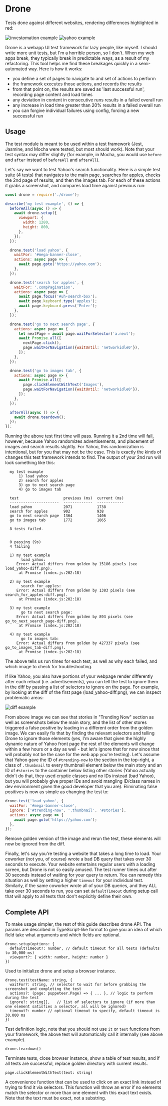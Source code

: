 # Drone

Tests done against different websites, rendering differences highlighted in red:

![investomation example](https://i.imgur.com/RjTcl3It.png 'Investomation')
![yahoo example](https://i.imgur.com/K8XlD57t.png 'Yahoo')

Drone is a webapp UI test framework for lazy people, like myself. I should write more unit tests, but I'm a horrible person,
so I don't. When my web apps break, they typically break in predictable ways, as a result of my refactoring.
This tool helps me find these breakages quickly in a semi-automated way. Here is how it works:

- you define a set of pages to navigate to and set of actions to perform
- the framework executes those actions, and records the results
- from that point on, the results are saved as 'last successful run', recording page content and load times
- any deviation in content in consecutive runs results in a failed overall run
- any increase in load time greater than 20% results in a failed overall run
- you can forgive individual failures using config, forcing a new successful run

## Usage

The test module is meant to be used within a test framework (Jest, Jasmine, and Mocha were tested, but most should work). Note
that your test syntax may differ slightly (for example, in Mocha, you would use `before` and `after` instead of `beforeAll` and `afterAll`).

Let's say we want to test Yahoo's search functionality. Here is a simple test suite (4 tests) that navigates to the main page,
searches for apples, checks the 2nd page of results, and then the images tab. For each of these actions it grabs a screenshot,
and compares load time against previous run:

```javascript
const drone = require('./drone');

describe('my test example', () => {
  beforeAll(async () => {
    await drone.setup({
      viewport: {
        width: 1280,
        height: 800,
      },
    });
  });

  drone.test('load yahoo', {
    waitFor: '#mega-banner-close',
    actions: async page => {
      await page.goto('https://yahoo.com');
    },
  });

  drone.test('search for apples', {
    waitFor: '.compPagination',
    actions: async page => {
      await page.focus('#uh-search-box');
      await page.keyboard.type('apples');
      await page.keyboard.press('Enter');
    },
  });

  drone.test('go to next search page', {
    actions: async page => {
      let nextPage = await page.waitForSelector('a.next');
      await Promise.all([
        nextPage.click(),
        page.waitForNavigation({waitUntil: 'networkidle0'}),
      ]);
    },
  });

  drone.test('go to images tab', {
    actions: async page => {
      await Promise.all([
        page.clickElementWithText('Images'),
        page.waitForNavigation({waitUntil: 'networkidle0'}),
      ]);
    },
  });

  afterAll(async () => {
    await drone.teardown();
  });
});
```

Running the above test first time will pass. Running it a 2nd time will fail, however, because Yahoo randomizes advertisements, and
placement of images and search results slightly. For Yahoo, this randomization is intentional, but for you that may not be the case.
This is exactly the kinds of changes this test framework intends to find. The output of your 2nd run will look something like this:

      my test example
          1) load yahoo
          2) search for apples
          3) go to next search page
          4) go to images tab

      test                    previous (ms)  current (ms)
      ----------------------  -------------  ------------
      load yahoo              2071           1738
      search for apples       902            938
      go to next search page  1364           1406
      go to images tab        1772           1865

      8 tests failed.


      0 passing (9s)
      4 failing

      1) my test example
           load yahoo:
         Error: Actual differs from golden by 15186 pixels (see load_yahoo-diff.png).
          at Promise (index.js:202:18)

      2) my test example
           search for apples:
         Error: Actual differs from golden by 1383 pixels (see search_for_apples-diff.png).
          at Promise (index.js:202:18)

      3) my test example
           go to next search page:
         Error: Actual differs from golden by 893 pixels (see go_to_next_search_page-diff.png).
          at Promise (index.js:202:18)

      4) my test example
           go to images tab:
         Error: Actual differs from golden by 427337 pixels (see go_to_images_tab-diff.png).
          at Promise (index.js:202:18)

The above tells us run times for each test, as well as why each failed, and which image to check for troubleshooting.

If like Yahoo, you also have portions of your webpage render differently after each reload (i.e. advertisements), you can tell the test
to ignore them in the diff by passing a list of selectors to ignore on the page. For example, by looking at the diff of the first
page (load_yahoo-diff.png), we can inspect problematic areas:

![diff example](https://i.imgur.com/K8XlD57.png 'Diff Example')

From above image we can see that stories in "Trending Now" section as well as screenshots below the main story, and the list of other
stores triggered a false positive by loading in a different order from the golden image. We can easily fix that by finding the
relevant selectors and telling Drone to ignore those elements (yes, I'm aware that given the highly dynamic nature of Yahoo front
page the rest of the elements will change within a few hours or a day as well - but let's ignore that for now since that will
probably not be the case for the web app you're testing). Let's assume that Yahoo gave the ID of `#trending-now` to the section
in the top-right, a class of `.thumbnail` to every thumbnail element below the main story and an ID of `#stories` to the container
below listing other stories (Yahoo actually didn't do that, they used cryptic classes and no IDs instead (bad Yahoo), but you will
probably give proper IDs and avoid mangling ID/class names in dev environment given the good developer that you are). Eliminating
false positives is now as simple as changing the test to:

```javascript
drone.test('load yahoo', {
  waitFor: '#mega-banner-close',
  ignore: ['#trending-now', '.thumbnail', '#stories'],
  actions: async page => {
    await page.goto('https://yahoo.com');
  },
});
```

Remove golden version of the image and rerun the test, these elements will now be ignored from the diff.

Finally, let's say you're testing a website that takes a long time to load. Your coworker (not you, of course) wrote a bad DB
query that takes over 30 seconds to execute. Your website entertains regular users with a loading screen, but Drone is not so
easily amused. The test runner times out after 30 seconds instead of waiting for your query to return. You can remedy this
situation as well by setting a higher `timeout` for your individual test. Similarly, if the same coworker wrote all of your
DB queries, and they ALL take over 30 seconds to run, you can set `defaultTimeout` during setup call that will apply to all
tests that don't explicitly define their own.

## Complete API

To make usage simpler, the rest of this guide describes drone API. The params are described in TypeScript-like format to give
you an idea of which field take what arguments and which fields are optional.

    drone.setup(options: {
      defaultTimeout?: number, // default timeout for all tests (defaults to 30,000 ms)
      viewport?: { width: number, height: number }
    })

Used to initialize drone and setup a browser instance.

    drone.test(testName: string, {
      waitFor?: string, // selector to wait for before grabbing the screenshot and completing the test
      actions?: (page: puppeteer.Page) => { ... }, // logic to perform during the test
      ignore?: string[],   // list of selectors to ignore (if more than one element satisfies a selector, all will be ignored)
      timeout?: number // optional timeout to specify, default timeout is 30,000 ms
    })

Test definition logic, note that you should not use `it` or `test` functions from your framework, the above test will automatically
call it internally (see above example).

    drone.teardown()

Terminate tests, close browser instance, show a table of test results, and if all tests are successful, replace golden directory with
current results.

    page.clickElementWithText(text: string)

A convenience function that can be used to click on an exact link instead of trying to find it via selectors. This function will throw
an error if no elements match the selector or more than one element with this exact text exists. Note that the text must be exact, not
a substring.

